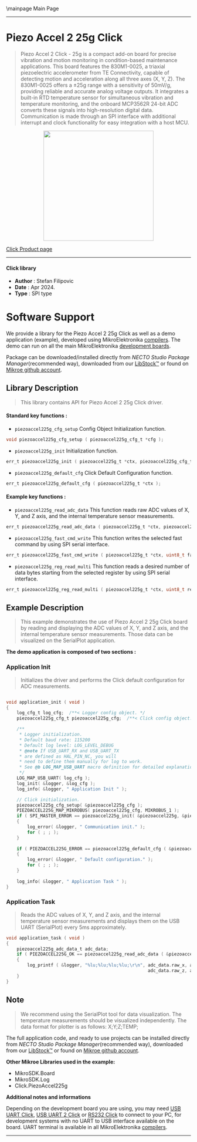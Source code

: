 \mainpage Main Page

---
# Piezo Accel 2 25g Click

> Piezo Accel 2 Click - 25g is a compact add-on board for precise vibration and motion monitoring in condition-based maintenance applications. This board features the 830M1-0025, a triaxial piezoelectric accelerometer from TE Connectivity, capable of detecting motion and acceleration along all three axes (X, Y, Z). The 830M1-0025 offers a ±25g range with a sensitivity of 50mV/g, providing reliable and accurate analog voltage outputs. It integrates a built-in RTD temperature sensor for simultaneous vibration and temperature monitoring, and the onboard MCP3562R 24-bit ADC converts these signals into high-resolution digital data. Communication is made through an SPI interface with additional interrupt and clock functionality for easy integration with a host MCU.

<p align="center">
  <img src="https://download.mikroe.com/images/click_for_ide/piezoaccel225g_click.png" height=300px>
</p>

[Click Product page](https://www.mikroe.com/piezo-accel-2-click-25g)

---


#### Click library

- **Author**        : Stefan Filipovic
- **Date**          : Apr 2024.
- **Type**          : SPI type


# Software Support

We provide a library for the Piezo Accel 2 25g Click
as well as a demo application (example), developed using MikroElektronika
[compilers](https://www.mikroe.com/necto-studio).
The demo can run on all the main MikroElektronika [development boards](https://www.mikroe.com/development-boards).

Package can be downloaded/installed directly from *NECTO Studio Package Manager*(recommended way), downloaded from our [LibStock&trade;](https://libstock.mikroe.com) or found on [Mikroe github account](https://github.com/MikroElektronika/mikrosdk_click_v2/tree/master/clicks).

## Library Description

> This library contains API for Piezo Accel 2 25g Click driver.

#### Standard key functions :

- `piezoaccel225g_cfg_setup` Config Object Initialization function.
```c
void piezoaccel225g_cfg_setup ( piezoaccel225g_cfg_t *cfg );
```

- `piezoaccel225g_init` Initialization function.
```c
err_t piezoaccel225g_init ( piezoaccel225g_t *ctx, piezoaccel225g_cfg_t *cfg );
```

- `piezoaccel225g_default_cfg` Click Default Configuration function.
```c
err_t piezoaccel225g_default_cfg ( piezoaccel225g_t *ctx );
```

#### Example key functions :

- `piezoaccel225g_read_adc_data` This function reads raw ADC values of X, Y, and Z axis, and the internal temperature sensor measurements.
```c
err_t piezoaccel225g_read_adc_data ( piezoaccel225g_t *ctx, piezoaccel225g_adc_data_t *data_out );
```

- `piezoaccel225g_fast_cmd_write` This function writes the selected fast command by using SPI serial interface.
```c
err_t piezoaccel225g_fast_cmd_write ( piezoaccel225g_t *ctx, uint8_t fast_cmd );
```

- `piezoaccel225g_reg_read_multi` This function reads a desired number of data bytes starting from the selected register by using SPI serial interface.
```c
err_t piezoaccel225g_reg_read_multi ( piezoaccel225g_t *ctx, uint8_t reg, uint8_t *data_out, uint8_t len );
```

## Example Description

> This example demonstrates the use of Piezo Accel 2 25g Click board by reading and displaying
the ADC values of X, Y, and Z axis, and the internal temperature sensor measurements. 
Those data can be visualized on the SerialPlot application.

**The demo application is composed of two sections :**

### Application Init

> Initializes the driver and performs the Click default configuration for ADC measurements.

```c

void application_init ( void )
{
    log_cfg_t log_cfg;  /**< Logger config object. */
    piezoaccel225g_cfg_t piezoaccel225g_cfg;  /**< Click config object. */

    /** 
     * Logger initialization.
     * Default baud rate: 115200
     * Default log level: LOG_LEVEL_DEBUG
     * @note If USB_UART_RX and USB_UART_TX 
     * are defined as HAL_PIN_NC, you will 
     * need to define them manually for log to work. 
     * See @b LOG_MAP_USB_UART macro definition for detailed explanation.
     */
    LOG_MAP_USB_UART( log_cfg );
    log_init( &logger, &log_cfg );
    log_info( &logger, " Application Init " );

    // Click initialization.
    piezoaccel225g_cfg_setup( &piezoaccel225g_cfg );
    PIEZOACCEL225G_MAP_MIKROBUS( piezoaccel225g_cfg, MIKROBUS_1 );
    if ( SPI_MASTER_ERROR == piezoaccel225g_init( &piezoaccel225g, &piezoaccel225g_cfg ) )
    {
        log_error( &logger, " Communication init." );
        for ( ; ; );
    }
    
    if ( PIEZOACCEL225G_ERROR == piezoaccel225g_default_cfg ( &piezoaccel225g ) )
    {
        log_error( &logger, " Default configuration." );
        for ( ; ; );
    }
    
    log_info( &logger, " Application Task " );
}

```

### Application Task

> Reads the ADC values of X, Y, and Z axis, and the internal temperature sensor measurements
and displays them on the USB UART (SerialPlot) every 5ms approximately.

```c
void application_task ( void )
{
    piezoaccel225g_adc_data_t adc_data;
    if ( PIEZOACCEL225G_OK == piezoaccel225g_read_adc_data ( &piezoaccel225g, &adc_data ) )
    {
        log_printf ( &logger, "%lu;%lu;%lu;%lu;\r\n", adc_data.raw_x, adc_data.raw_y, 
                                                      adc_data.raw_z, adc_data.raw_temp );
    }
}
```

## Note

> We recommend using the SerialPlot tool for data visualization. The temperature measurements
should be visualized independently. The data format for plotter is as follows: X;Y;Z;TEMP;

The full application code, and ready to use projects can be installed directly from *NECTO Studio Package Manager*(recommended way), downloaded from our [LibStock&trade;](https://libstock.mikroe.com) or found on [Mikroe github account](https://github.com/MikroElektronika/mikrosdk_click_v2/tree/master/clicks).

**Other Mikroe Libraries used in the example:**

- MikroSDK.Board
- MikroSDK.Log
- Click.PiezoAccel225g

**Additional notes and informations**

Depending on the development board you are using, you may need
[USB UART Click](https://www.mikroe.com/usb-uart-click),
[USB UART 2 Click](https://www.mikroe.com/usb-uart-2-click) or
[RS232 Click](https://www.mikroe.com/rs232-click) to connect to your PC, for
development systems with no UART to USB interface available on the board. UART
terminal is available in all MikroElektronika
[compilers](https://shop.mikroe.com/compilers).

---
